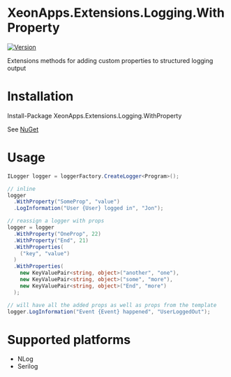 # XeonApps.Extensions.Logging.WithProperty

[![Version](https://img.shields.io/nuget/v/XeonApps.Extensions.Logging.WithProperty)](https://www.nuget.org/packages/XeonApps.Extensions.Logging.WithProperty)

Extensions methods for adding custom properties to structured logging output

# Installation
Install-Package XeonApps.Extensions.Logging.WithProperty

See [NuGet](https://www.nuget.org/packages/XeonApps.Extensions.Logging.WithProperty/)

# Usage

```c#
ILogger logger = loggerFactory.CreateLogger<Program>();

// inline
logger
  .WithProperty("SomeProp", "value")
  .LogInformation("User {User} logged in", "Jon");

// reassign a logger with props
logger = logger
  .WithProperty("OneProp", 22)
  .WithProperty("End", 21)
  .WithProperties(
    ("key", "value")
  )
  .WithProperties(
    new KeyValuePair<string, object>("another", "one"),
    new KeyValuePair<string, object>("some", "more"),
    new KeyValuePair<string, object>("End", "more")
  );

// will have all the added props as well as props from the template 
logger.LogInformation("Event {Event} happened", "UserLoggedOut");
```

# Supported platforms

- NLog
- Serilog
